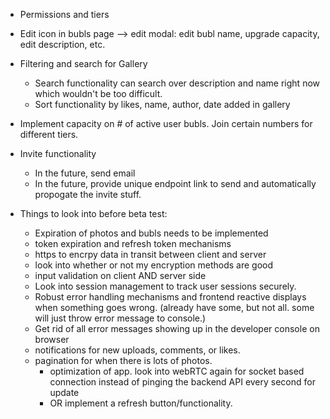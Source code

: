 - Permissions and tiers 

- Edit icon in bubls page --> edit modal: edit bubl name, upgrade capacity, edit description, etc.
- Filtering and search for Gallery
    - Search functionality can search over description and name right now which wouldn't be too difficult.
    - Sort functionality by likes, name, author, date added in gallery

- Implement capacity on # of active user bubls. Join certain numbers for different tiers.

- Invite functionality
    - In the future, send email
    - In the future, provide unique endpoint link to send and automatically propogate the invite stuff.

- Things to look into before beta test:
    - Expiration of photos and bubls needs to be implemented
    - token expiration and refresh token mechanisms
    - https to encrpy data in transit between client and server
    - look into whether or not my encryption methods are good
    - input validation on client AND server side
    - Look into session management to track user sessions securely. 
    - Robust error handling mechanisms and frontend reactive displays when something goes wrong. (already have some, but not all. some will just throw error message to console.)
    - Get rid of all error messages showing up in the developer console on browser
    - notifications for new uploads, comments, or likes.
    - pagination for when there is lots of photos.
        - optimization of app. look into webRTC again for socket based connection instead of pinging the backend API every second for update
        - OR implement a refresh button/functionality.
